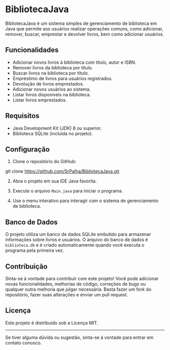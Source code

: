 # BibliotecaJava

BibliotecaJava é um sistema simples de gerenciamento de biblioteca em Java que permite aos usuários realizar operações comuns, como adicionar, remover, buscar, emprestar e devolver livros, bem como adicionar usuários.

## Funcionalidades

- Adicionar novos livros à biblioteca com título, autor e ISBN.
- Remover livros da biblioteca por título.
- Buscar livros na biblioteca por título.
- Empréstimo de livros para usuários registrados.
- Devolução de livros emprestados.
- Adicionar novos usuários ao sistema.
- Listar livros disponíveis na biblioteca.
- Listar livros emprestados.

## Requisitos

- Java Development Kit (JDK) 8 ou superior.
- Biblioteca SQLite (incluída no projeto).

## Configuração

1. Clone o repositório do GitHub:

git clone https://github.com/SrPalha/BibliotecaJava.git

2. Abra o projeto em sua IDE Java favorita.

3. Execute o arquivo `Main.java` para iniciar o programa.

4. Use o menu interativo para interagir com o sistema de gerenciamento de biblioteca.

## Banco de Dados

O projeto utiliza um banco de dados SQLite embutido para armazenar informações sobre livros e usuários. O arquivo do banco de dados é `biblioteca.db` e é criado automaticamente quando você executa o programa pela primeira vez.

## Contribuição

Sinta-se à vontade para contribuir com este projeto! Você pode adicionar novas funcionalidades, melhorias de código, correções de bugs ou qualquer outra melhoria que julgar necessária. Basta fazer um fork do repositório, fazer suas alterações e enviar um pull request.

## Licença

Este projeto é distribuído sob a Licença MIT.

---

Se tiver alguma dúvida ou sugestão, sinta-se à vontade para entrar em contato conosco.
